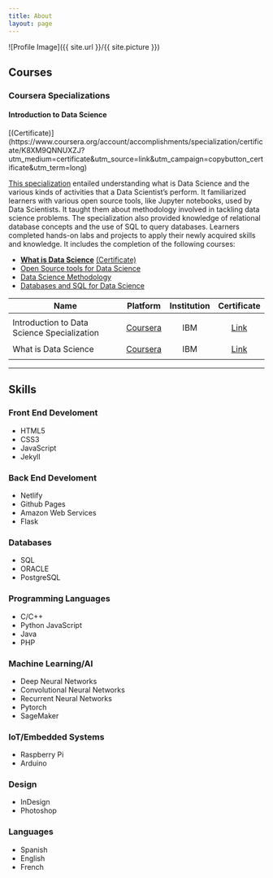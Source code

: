 ```yaml
---
title: About
layout: page
---
```

![Profile Image]({{ site.url }}/{{ site.picture }})

<p></p>

<h2>Courses</h2>

<h3>Coursera Specializations</h3>

<h4>Introduction to Data Science</h4> [(Certificate)](https://www.coursera.org/account/accomplishments/specialization/certificate/K8XM9QNNUXZJ?utm_medium=certificate&utm_source=link&utm_campaign=copybutton_certificate&utm_term=long)

[This specialization](https://www.coursera.org/specializations/introduction-data-science) entailed understanding what is Data Science and the various kinds of activities that a Data Scientist’s perform. It familiarized learners with various open source tools, like Jupyter notebooks, used by Data Scientists. It taught them about methodology involved in tackling data science problems. The specialization also provided knowledge of relational database concepts and the use of SQL to query databases. Learners completed hands-on labs and projects to apply their newly acquired skills and knowledge. It includes the completion of the following courses:

+ [**What is Data Science**](https://www.coursera.org/learn/what-is-datascience) [(Certificate)](https://www.coursera.org/account/accomplishments/certificate/FGDLUSD779NC)
+ [Open Source tools for Data Science](https://www.coursera.org/learn/open-source-tools-for-data-science)
+ [Data Science Methodology](https://www.coursera.org/learn/data-science-methodology)
+ [Databases and SQL for Data Science](https://www.coursera.org/learn/sql-data-science)

|Name|Platform|Institution|Certificate|
|----|:------:|:---------:|:---------:|
| | | | |
|Introduction to Data Science Specialization|[Coursera](https://www.coursera.org/specializations/introduction-data-science)|IBM|[Link](https://www.coursera.org/account/accomplishments/specialization/certificate/K8XM9QNNUXZJ?utm_medium=certificate&utm_source=link&utm_campaign=copybutton_certificate&utm_term=long)|
| | | | |
|What is Data Science|[Coursera](https://www.coursera.org/learn/what-is-datascience)|IBM|[Link](https://www.coursera.org/account/accomplishments/certificate/FGDLUSD779NC)|
| | | | |



---

<h2>Skills</h2>

<h3>Front End Develoment</h3>
<ul class="skill-list">
	<li>HTML5</li>
	<li>CSS3</li>
	<li>JavaScript</li>
	<li>Jekyll</li>
</ul>

<h3>Back End Develoment</h3>
<ul class="skill-list">
	<li>Netlify</li>
	<li>Github Pages</li>
	<li>Amazon Web Services</li>
	<li>Flask</li>
</ul>

<h3>Databases</h3>
<ul class="skill-list">
	<li>SQL</li>
	<li>ORACLE</li>
	<li>PostgreSQL</li>
</ul>

<h3>Programming Languages</h3>
<ul class="skill-list">
	<li>C/C++</li>
	<li>Python JavaScript</li>
	<li>Java</li>
	<li>PHP</li>
</ul>

<h3>Machine Learning/AI</h3>
<ul class="skill-list">
	<li>Deep Neural Networks</li>
	<li>Convolutional Neural Networks</li>
	<li>Recurrent Neural Networks</li>
	<li>Pytorch</li>
	<li>SageMaker</li>
</ul>

<h3>IoT/Embedded Systems</h3>
<ul class="skill-list">
	<li>Raspberry Pi</li>
	<li>Arduino</li>
</ul>

<h3>Design</h3>
<ul class="skill-list">
	<li>InDesign</li>
	<li>Photoshop</li>
</ul>

<h3>Languages</h3>
<ul class="skill-list">
	<li>Spanish</li>
	<li>English</li>
	<li>French</li>
</ul>
